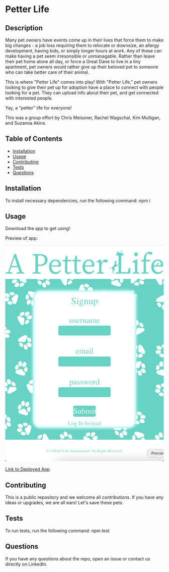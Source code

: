 
# Petter Life

## Description
Many pet owners have events come up in their lives that force them to make big changes - a job loss requiring them to relocate or downsize, an allergy development, having kids, or simply longer hours at work. Any of these can make having a pet seem irresonsible or unmanagable.  Rather than leave their pet home alone all day, or force a Great Dane to live in a tiny apartment, pet owners would rather give up their beloved pet to someone who can take better care of their animal. 

This is where "Petter Life" comes into play!  With "Petter Life," pet owners looking to give their pet up for adoption have a place to connect with people looking for a pet.  They can upload info about their pet, and get connected with interested people.  

Yay, a "petter" life for everyone!

This was a group effort by Chris Meissner, Rachel Wagschal, Kim Mulligan, and Suzanna Akins. 

## Table of Contents
* [Installation](#installation)
* [Usage](#usage)
* [Contributing](#contributing)
* [Tests](#tests)
* [Questions](#questions)

## Installation
To install necessary dependencies, run the following command:
npm i

## Usage
Download the app to get using!  

Preview of app:

![Preview of App](./client/public/preview.png)

[Link to Deployed App](https://petterlife.herokuapp.com/)

## Contributing
This is a public repository and we welcome all contributions.  If you have any ideas or upgrades, we are all ears! Let's save these pets.

## Tests
To run tests, run the following command: 
npm test

## Questions
If you have any questions about the repo, open an issue or contact us directly on LinkedIn. 
